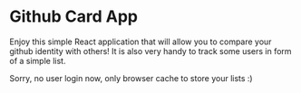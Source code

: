 # Github Card App

Enjoy this simple React application that will allow you to compare your github identity with others!
It is also very handy to track some users in form of a simple list.

Sorry, no user login now, only browser cache to store your lists :)
